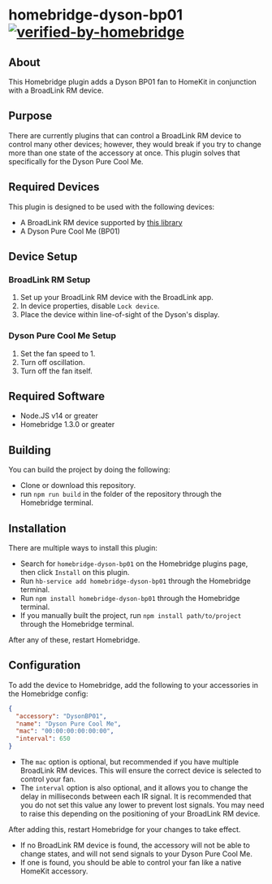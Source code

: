 # homebridge-dyson-bp01 [![verified-by-homebridge](https://badgen.net/badge/homebridge/verified/purple)](https://github.com/homebridge/homebridge/wiki/Verified-Plugins)

## About
This Homebridge plugin adds a Dyson BP01 fan to HomeKit in conjunction with a BroadLink RM device.

## Purpose
There are currently plugins that can control a BroadLink RM device to control many other devices; however, they would break if you try to change more than one state of the accessory at once. This plugin solves that specifically for the Dyson Pure Cool Me.

## Required Devices
This plugin is designed to be used with the following devices:
- A BroadLink RM device supported by [this library](https://github.com/kiwi-cam/broadlinkjs-rm)
- A Dyson Pure Cool Me (BP01)

## Device Setup
### BroadLink RM Setup
1. Set up your BroadLink RM device with the BroadLink app.
2. In device properties, disable `Lock device`.
3. Place the device within line-of-sight of the Dyson's display.

### Dyson Pure Cool Me Setup
1. Set the fan speed to 1.
2. Turn off oscillation.
3. Turn off the fan itself.

## Required Software
- Node.JS v14 or greater
- Homebridge 1.3.0 or greater

## Building
You can build the project by doing the following:
- Clone or download this repository.
- run `npm run build` in the folder of the repository through the Homebridge terminal.

## Installation
There are multiple ways to install this plugin:

- Search for `homebridge-dyson-bp01` on the Homebridge plugins page, then click `Install` on this plugin.
- Run `hb-service add homebridge-dyson-bp01` through the Homebridge terminal.
- Run `npm install homebridge-dyson-bp01` through the Homebridge terminal.
- If you manually built the project, run `npm install path/to/project` through the Homebridge terminal.

After any of these, restart Homebridge.

## Configuration
To add the device to Homebridge, add the following to your accessories in the Homebridge config:
```json
{
  "accessory": "DysonBP01",
  "name": "Dyson Pure Cool Me",
  "mac": "00:00:00:00:00:00",
  "interval": 650
}
```
- The `mac` option is optional, but recommended if you have multiple BroadLink RM devices. This will ensure the correct device is selected to control your fan.
- The `interval` option is also optional, and it allows you to change the delay in milliseconds between each IR signal. It is recommended that you do not set this value any lower to prevent lost signals. You may need to raise this depending on the positioning of your BroadLink RM device.

After adding this, restart Homebridge for your changes to take effect.
- If no BroadLink RM device is found, the accessory will not be able to change states, and will not send signals to your Dyson Pure Cool Me.
- If one is found, you should be able to control your fan like a native HomeKit accessory.